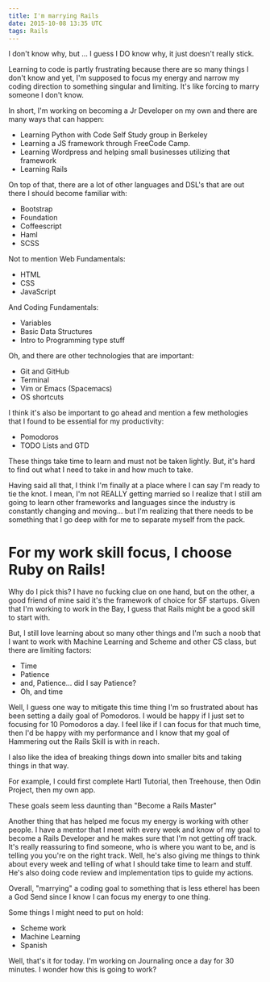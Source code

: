 ```yaml
---
title: I'm marrying Rails
date: 2015-10-08 13:35 UTC
tags: Rails
---
```


I don't know why, but ... I guess I DO know why, it just doesn't really stick.

Learning to code is partly frustrating because there are so many things I don't know and yet, I'm supposed to focus my energy and narrow my coding direction to something singular and limiting.  It's like forcing to marry someone I don't know.  

In short, I'm working on becoming a Jr Developer on my own and there are many ways that can happen:

* Learning Python with Code Self Study group in Berkeley
* Learning a JS framework through FreeCode Camp.
* Learning Wordpress and helping small businesses utilizing that framework
* Learning Rails

On top of that, there are a lot of other languages and DSL's that are out there I should become familiar with:

* Bootstrap
* Foundation
* Coffeescript
* Haml
* SCSS

Not to mention Web Fundamentals:

* HTML
* CSS
* JavaScript

And Coding Fundamentals:

* Variables
* Basic Data Structures
* Intro to Programming type stuff

Oh, and there are other technologies that are important:

* Git and GitHub
* Terminal
* Vim or Emacs (Spacemacs)
* OS shortcuts

I think it's also be important to go ahead and mention a few methologies that I found to be essential for my productivity:

* Pomodoros
* TODO Lists and GTD

These things take time to learn and must not be taken lightly.  But, it's hard to find out what I need to take in and how much to take.

Having said all that, I think I'm finally at a place where I can say I'm ready to tie the knot.  I mean, I'm not REALLY getting married so I realize that I still am going to learn other frameworks and languages since the industry is constantly changing and moving... but I'm realizing that there needs to be something that I go deep with for me to separate myself from the pack.

# For my work skill focus, I choose Ruby on Rails!

Why do I pick this?  I have no fucking clue on one hand, but on the other, a good friend of mine said it's the framework of choice for SF startups.  Given that I'm working to work in the Bay, I guess that Rails might be a good skill to start with.

But, I still love learning about so many other things and I'm such a noob that I want to work with Machine Learning and Scheme and other CS class, but there are limiting factors:

* Time
* Patience
* and, Patience... did I say Patience?
* Oh, and time

Well, I guess one way to mitigate this time thing I'm so frustrated about has been setting a daily goal of Pomodoros.  I would be happy if I just set to focusing for 10 Pomodoros a day.  I feel like if I can focus for that much time, then I'd be happy with my performance and I know that my goal of Hammering out the Rails Skill is with in reach.

I also like the idea of breaking things down into smaller bits and taking things in that way.

For example, I could first complete Hartl Tutorial, then Treehouse, then Odin Project, then my own app.

These goals seem less daunting than "Become a Rails Master"

Another thing that has helped me focus my energy is working with other people.  I have a mentor that I meet with every week and know of my goal to become a Rails Developer and he makes sure that I'm not getting off track.  It's really reassuring to find someone, who is where you want to be, and is telling you you're on the right track.  Well, he's also giving me things to think about every week and telling of what I should take time to learn and stuff.  He's also doing code review and implementation tips to guide my actions.

Overall, "marrying" a coding goal to something that is less etherel has been a God Send since I know I can focus my energy to one thing.

Some things I might need to put on hold:

* Scheme work
* Machine Learning
* Spanish

Well, that's it for today.  I'm working on Journaling once a day for 30 minutes.  I wonder how this is going to work?
